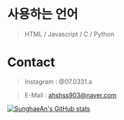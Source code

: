 # 사용하는 언어
> HTML / Javascript / C / Python

# Contact
> Instagram : @07.0331.a

> E-Mail : ahshss903@naver.com

[![SunghaeAn's GitHub stats](https://github-readme-stats.vercel.app/api?username=ansunghae)](https://github.com/anuraghazra/github-readme-stats)
